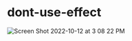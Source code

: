 # dont-use-effect

![Screen Shot 2022-10-12 at 3 08 22 PM](https://user-images.githubusercontent.com/11029896/195457234-18acc8bc-c3a0-4d72-abb8-5c3b5e05e0e7.png)
